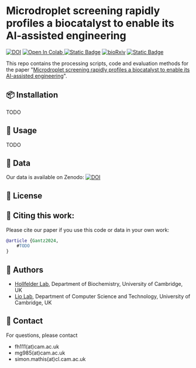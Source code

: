 # Microdroplet screening rapidly profiles a biocatalyst to enable its AI-assisted engineering
[![DOI](https://zenodo.org/badge/doi/10.5281/zenodo.5123296.svg)](TODO)  <a target="_blank" href="https://colab.research.google.com/drive/16rXKgbGXBBsHvS_2V84WbfKsJYf9lO4Q">
  <img src="https://colab.research.google.com/assets/colab-badge.svg" alt="Open In Colab"/>
</a>
[![Static Badge](https://img.shields.io/badge/%F0%9F%92%A7%20OpenWetWare-DropBase%20lrDMS%20chips-blue?style=flat&labelColor=gray&color=lightblue&link=https%3A%2F%2Fopenwetware.org%2Fwiki%2FDropBase%3ADevices)](https://openwetware.org/wiki/DropBase:Devices)
[![bioRxiv](https://img.shields.io/badge/bioRxiv-TODO-b31b1b.svg)](https://www.biorxiv.org/content/TODO)
[![Static Badge](https://img.shields.io/badge/%F0%9F%93%83_full_paper-TODO-green)](TODO)



This repo contains the processing scripts, code and evaluation methods for the paper "[Microdroplet screening rapidly profiles a biocatalyst to enable its AI-assisted engineering](TODO)".


## 📦 Installation

TODO

## 🚀 Usage

TODO

## 🧪 Data
Our data is available on Zenodo: [![DOI](https://zenodo.org/badge/doi/TODO/zenodo.TODO.svg)](TODO)


## 📜 License


## 📃 Citing this work:
Please cite our paper if you use this code or data in your own work:
```bibtex
@article {Gantz2024,
	#TODO
}
```

## 👥 Authors
- [Hollfelder Lab](https://hollfelder.bioc.cam.ac.uk/), Department of Biochemistry, University of Cambridge, UK
- [Lio Lab](https://www.cst.cam.ac.uk/people/pl219), Department of Computer Science and Technology, University of Cambridge, UK

## 📧 Contact
For questions, please contact
- fh111(at)cam.ac.uk  
- mg985(at)cam.ac.uk
- simon.mathis(at)cl.cam.ac.uk
